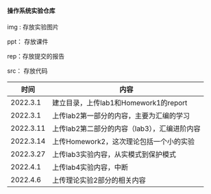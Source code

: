 #### 操作系统实验仓库

img : 存放实验图片

ppt： 存放课件

rep：存放提交的报告

src： 存放代码

| 时间     | 内容                                  |
| -------- | ------------------------------------- |
| 2022.3.1 | 建立目录，上传lab1和Homework1的report |
|2022.3.1|上传lab2第一部分的内容，主要为汇编的学习|
|2022.3.11|上传lab2第二部分的内容（lab3），汇编进阶内容|
|2022.3.14|上传Homework2，这次理论包括一个小的实验|
|2022.3.27|上传lab3实验内容，从实模式到保护模式|
|2022.4.1|上传lab4实验内容，中断|
|2022.4.6|上传理论实验2部分的相关内容|